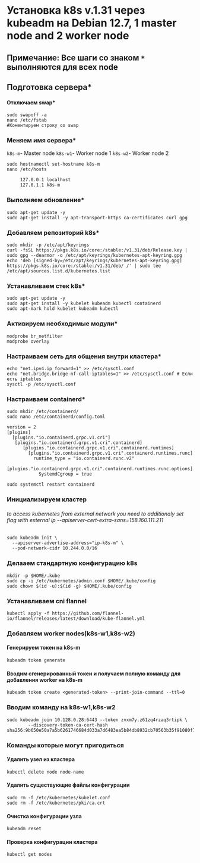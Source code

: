 # Установка k8s v.1.31 через kubeadm на Debian 12.7, 1  master node and 2 worker node

## Примечание: Все шаги со знаком `*` выполняются для всех node

## Подготовка сервера*

#### Отключаем swap*

```
sudo swapoff -a
nano /etc/fstab
#Коментируем строку со swap
```

### Меняем имя сервера*

`k8s-m`- Master node
`k8s-w1`- Worker node 1
`k8s-w2`- Worker node 2

```
sudo hostnamectl set-hostname k8s-m 
nano /etc/hosts

     127.0.0.1 localhost
     127.0.1.1 k8s-m

```
### Выполняем обновление*

```
sudo apt-get update -y
sudo apt-get install -y apt-transport-https ca-certificates curl gpg

```

### Добавляем репозиторий k8s*

```
sudo mkdir -p /etc/apt/keyrings
curl -fsSL https://pkgs.k8s.io/core:/stable:/v1.31/deb/Release.key | sudo gpg --dearmor -o /etc/apt/keyrings/kubernetes-apt-keyring.gpg
echo 'deb [signed-by=/etc/apt/keyrings/kubernetes-apt-keyring.gpg] https://pkgs.k8s.io/core:/stable:/v1.31/deb/ /' | sudo tee /etc/apt/sources.list.d/kubernetes.list
```

### Устанавливаем  стек k8s* 

```
sudo apt-get update -y
sudo apt-get install -y kubelet kubeadm kubectl containerd
sudo apt-mark hold kubelet kubeadm kubectl
```

### Активируем необходимые модули*

```
modprobe br_netfilter
modprobe overlay
```

### Настраиваем сеть для общения внутри кластера*

```
echo "net.ipv4.ip_forward=1" >> /etc/sysctl.conf
echo "net.bridge.bridge-nf-call-iptables=1" >> /etc/sysctl.conf # Если есть iptables
sysctl -p /etc/sysctl.conf
```

### Настраиваем containerd*

```
sudo mkdir /etc/containerd/
sudo nano /etc/containerd/config.toml
```
```
version = 2
[plugins]
  [plugins."io.containerd.grpc.v1.cri"]
   [plugins."io.containerd.grpc.v1.cri".containerd]
      [plugins."io.containerd.grpc.v1.cri".containerd.runtimes]
        [plugins."io.containerd.grpc.v1.cri".containerd.runtimes.runc]
          runtime_type = "io.containerd.runc.v2"
          [plugins."io.containerd.grpc.v1.cri".containerd.runtimes.runc.options]
            SystemdCgroup = true
```
```
sudo systemctl restart containerd            
```
### Инициализируем кластер
###### to access kubernetes from external network you need to additionaly set flag with external ip --apiserver-cert-extra-sans=158.160.111.211

```
sudo kubeadm init \
  --apiserver-advertise-address="ip-k8s-m" \
  --pod-network-cidr 10.244.0.0/16
```

### Делааем стандартную конфигурацию k8s

```
mkdir -p $HOME/.kube
sudo cp -i /etc/kubernetes/admin.conf $HOME/.kube/config
sudo chown $(id -u):$(id -g) $HOME/.kube/config
```

### Устанавливаем cni flannel

```
kubectl apply -f https://github.com/flannel-io/flannel/releases/latest/download/kube-flannel.yml
```

### Добавляем worker nodes(k8s-w1,k8s-w2)
#### Генерируем токен на k8s-m

``` 
kubeadm token generate
```

#### Вводим сгенерированный токен и получаем полную команду для добавления worker на k8s-m
```
kubeadm token create <generated-token> --print-join-command --ttl=0
```

### Вводим команду на k8s-w1,k8s-w2

```
sudo kubeadm join 10.128.0.28:6443 --token zvxm7y.z61zq4rzaq3rtipk \
        --discovery-token-ca-cert-hash sha256:9b650e50a7a5b6261746684d033a7d6483ea5b84db8932cb70563b35f91080f7
```        

### Команды которые могут пригодиться

#### Удалить узел из кластера
`kubectl delete node node-name`

#### Удалить существующие файлы конфигурации
```
sudo rm -f /etc/kubernetes/kubelet.conf
sudo rm -f /etc/kubernetes/pki/ca.crt
```

#### Очистка конфигурации узла
`kubeadm reset`

#### Проверка конфигурации кластера
`kubectl get nodes`
